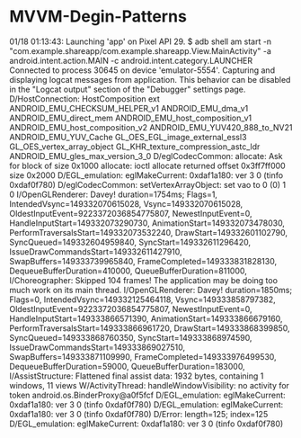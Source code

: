 # MVVM-Degin-Patterns


01/18 01:13:43: Launching 'app' on Pixel API 29.
$ adb shell am start -n "com.example.shareapp/com.example.shareapp.View.MainActivity" -a android.intent.action.MAIN -c android.intent.category.LAUNCHER
Connected to process 30645 on device 'emulator-5554'.
Capturing and displaying logcat messages from application. This behavior can be disabled in the "Logcat output" section of the "Debugger" settings page.
D/HostConnection: HostComposition ext ANDROID_EMU_CHECKSUM_HELPER_v1 ANDROID_EMU_dma_v1 ANDROID_EMU_direct_mem ANDROID_EMU_host_composition_v1 ANDROID_EMU_host_composition_v2 ANDROID_EMU_YUV420_888_to_NV21 ANDROID_EMU_YUV_Cache GL_OES_EGL_image_external_essl3 GL_OES_vertex_array_object GL_KHR_texture_compression_astc_ldr ANDROID_EMU_gles_max_version_3_0 
D/eglCodecCommon: allocate: Ask for block of size 0x1000
    allocate: ioctl allocate returned offset 0x3ff7ff000 size 0x2000
D/EGL_emulation: eglMakeCurrent: 0xdaf1a180: ver 3 0 (tinfo 0xdaf0f780)
D/eglCodecCommon: setVertexArrayObject: set vao to 0 (0) 1 0
I/OpenGLRenderer: Davey! duration=1754ms; Flags=1, IntendedVsync=149332070615028, Vsync=149332070615028, OldestInputEvent=9223372036854775807, NewestInputEvent=0, HandleInputStart=149332073290730, AnimationStart=149332073478030, PerformTraversalsStart=149332073532240, DrawStart=149332601102790, SyncQueued=149332604959840, SyncStart=149332611296420, IssueDrawCommandsStart=149332611427910, SwapBuffers=149333739965840, FrameCompleted=149333831828130, DequeueBufferDuration=410000, QueueBufferDuration=811000, 
I/Choreographer: Skipped 104 frames!  The application may be doing too much work on its main thread.
I/OpenGLRenderer: Davey! duration=1850ms; Flags=0, IntendedVsync=149332125464118, Vsync=149333858797382, OldestInputEvent=9223372036854775807, NewestInputEvent=0, HandleInputStart=149333866571390, AnimationStart=149333866679160, PerformTraversalsStart=149333866961720, DrawStart=149333868399850, SyncQueued=149333868760350, SyncStart=149333868974590, IssueDrawCommandsStart=149333869027510, SwapBuffers=149333871109990, FrameCompleted=149333976499530, DequeueBufferDuration=59000, QueueBufferDuration=183000, 
I/AssistStructure: Flattened final assist data: 1932 bytes, containing 1 windows, 11 views
W/ActivityThread: handleWindowVisibility: no activity for token android.os.BinderProxy@a0f5fcf
D/EGL_emulation: eglMakeCurrent: 0xdaf1a180: ver 3 0 (tinfo 0xdaf0f780)
D/EGL_emulation: eglMakeCurrent: 0xdaf1a180: ver 3 0 (tinfo 0xdaf0f780)
D/Error: length=125; index=125
D/EGL_emulation: eglMakeCurrent: 0xdaf1a180: ver 3 0 (tinfo 0xdaf0f780)
